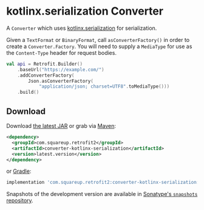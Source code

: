 # kotlinx.serialization Converter

A `Converter` which uses [kotlinx.serialization][1] for serialization.

Given a `TextFormat` or `BinaryFormat`, call `asConverterFactory()` in order to
create a `Converter.Factory`. You will need to supply a `MediaType` for use as the
`Content-Type` header for request bodies.

```kotlin
val api = Retrofit.Builder()
    .baseUrl("https://example.com/")
    .addConverterFactory(
        Json.asConverterFactory(
            "application/json; charset=UTF8".toMediaType()))
    .build()
```


## Download

Download [the latest JAR][2] or grab via [Maven][3]:
```xml
<dependency>
  <groupId>com.squareup.retrofit2</groupId>
  <artifactId>converter-kotlinx-serialization</artifactId>
  <version>latest.version</version>
</dependency>
```
or [Gradle][3]:
```groovy
implementation 'com.squareup.retrofit2:converter-kotlinx-serialization:latest.version'
```

Snapshots of the development version are available in [Sonatype's `snapshots` repository][snap].



 [1]: https://github.com/Kotlin/kotlinx.serialization
 [2]: https://search.maven.org/remote_content?g=com.squareup.retrofit2&a=converter-kotlinx-serialization&v=LATEST
 [3]: http://search.maven.org/#search%7Cga%7C1%7Cg%3A%22com.squareup.retrofit2%22%20a%3A%22converter-kotlinx-serialization%22
 [snap]: https://s01.oss.sonatype.org/content/repositories/snapshots/
